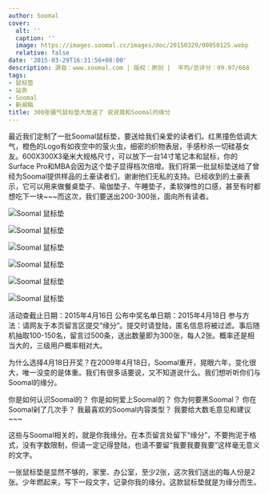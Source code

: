 ```yaml
---
author: Soomal
cover:
  alt: ''
  caption: ''
  image: https://images.soomal.cc/images/doc/20150329/00050125.webp
  relative: false
date: '2015-03-29T16:31:56+08:00'
description: 源自：www.soomal.com | 版权：原创 |  平均/总评分：09.97/668
tags:
- 鼠标垫
- 站务
- Soomal
- 新闻稿
title: 300张骚气鼠标垫大放送了 说说我和Soomal的缘分
---
```


最近我们定制了一批Soomal鼠标垫，要送给我们亲爱的读者们。红黑撞色低调大气，橙色的Logo有如夜空中的萤火虫，细密的织物表层，手感秒杀一切硅基女友。600X300X3毫米大规格尺寸，可以放下一台14寸笔记本和鼠标，你的Surface Pro和MBA会因为这个垫子显得档次倍增。我们将第一批鼠标垫送给了曾经为Soomal提供样品的土豪读者们，谢谢他们无私的支持。已经收到的土豪表示，它可以用来做餐桌垫子、瑜伽垫子、午睡垫子，柔软弹性的口感，甚至有时都想吃下一块~~~而这次，我们要送出200-300张，面向所有读者。



![Soomal 鼠标垫](https://images.soomal.cc/images/doc/20150321/00049942_01.webp)



![Soomal 鼠标垫](https://images.soomal.cc/images/doc/20150321/00049943_01.webp)



![Soomal 鼠标垫](https://images.soomal.cc/images/doc/20150321/00049944_01.webp)



![Soomal 鼠标垫](https://images.soomal.cc/images/doc/20150321/00049945_01.webp)



![Soomal 鼠标垫](https://images.soomal.cc/images/doc/20150321/00049946_01.webp)



![Soomal 鼠标垫](https://images.soomal.cc/images/doc/20150321/00049947_01.webp)



活动查截止日期：2015年4月16日
公布中奖名单日期：2015年4月18日
参与方法：请网友于本页留言区提交“缘分”。提交时请登陆，匿名信息将被过滤。事后随机抽取100-150名，留言过500条，送出数量即为300张，每人2张。概率还是相当大的，三级用户概率相对大。



为什么选择4月18日开奖？在2009年4月18日，Soomal重开，晃眼六年，变化很大，唯一没变的是体重。我们有很多话要说，又不知道说什么。我们想听听你们与Soomal的缘分。



你是如何认识Soomal的？
你是如何爱上Soomal的？
你为何要黑Soomal？
你在Soomal剁了几次手？
我最喜欢的Soomal内容类型？
我要给大数毛意见和建议~~~


这些与Soomal相关的，就是你我缘分。在本页留言处留下“缘分”，不要拘泥于格式，没有字数限制，但请一定记得登陆，也请不要留“我要我要我要”这样毫无意义的文字。

一张鼠标垫是显然不够的，家里、办公室，至少2张，这次我们送出的每人份是2张。少年燃起来，写下一段文字，记录你我的缘分。这款鼠标垫就是为缘分而生。